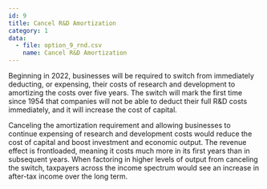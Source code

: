 ```yaml
---
id: 9
title: Cancel R&D Amortization
category: 1
data:
  - file: option_9_rnd.csv
    name: Cancel R&D Amortization
---
```


Beginning in 2022, businesses will be required to switch from immediately deducting, or expensing, their costs of research and development to amortizing the costs over five years. The switch will mark the first time since 1954 that companies will not be able to deduct their full R&D costs immediately, and it will increase the cost of capital.

Canceling the amortization requirement and allowing businesses to continue expensing of research and development costs would reduce the cost of capital and boost investment and economic output. The revenue effect is frontloaded, meaning it costs much more in its first years than in subsequent years. When factoring in higher levels of output from canceling the switch, taxpayers across the income spectrum would see an increase in after-tax income over the long term.
